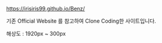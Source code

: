 

https://irisiris99.github.io/Benz/

기존 Official Website 를 참고하여 Clone Coding한 사이트입니다.

해상도 : 1920px ~ 300px
